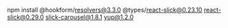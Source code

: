 npm install @hookform/resolvers@3.3.0 @types/react-slick@0.23.10 react-slick@0.29.0 slick-carousel@1.8.1 yup@1.2.0
